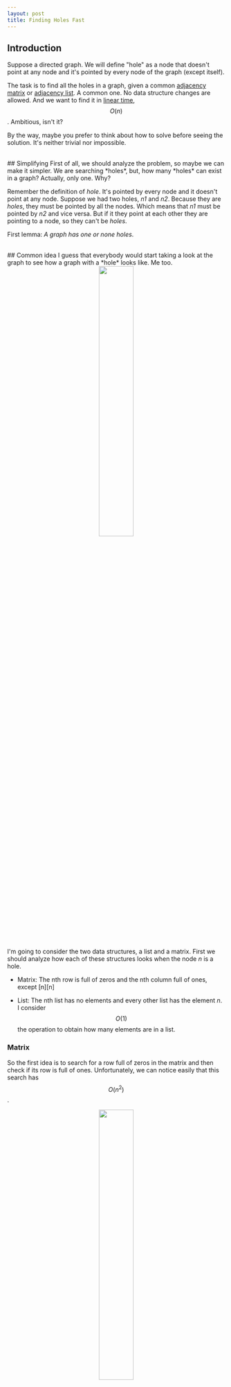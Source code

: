 ```yaml
---
layout: post
title: Finding Holes Fast
---
```

## Introduction
Suppose a directed graph. We will define "hole" as a node that doesn't point at any node and it's pointed by every node of the graph (except itself).

The task is to find all the holes in a graph, given a common <a href="https://en.wikipedia.org/wiki/Adjacency_matrix">adjacency matrix</a> or <a href="https://en.wikipedia.org/wiki/Adjacency_list">adjacency list</a>. A common one. No data structure changes are allowed. And we want to find it in <a href="https://en.wikipedia.org/wiki/Time_complexity">linear time</a>, $$O(n)$$. Ambitious, isn't it?


By the way, maybe you prefer to think about how to solve before seeing the solution. It's neither trivial nor impossible.

<br/>
## Simplifying
First of all, we should analyze the problem, so maybe we can make it simpler. We are searching *holes*, but, how many *holes* can exist in a graph? Actually, only one. Why?


Remember the definition of *hole*. It's pointed by every node and it doesn't point at any node. Suppose we had two holes, *n1* and *n2*. Because they are *holes*, they must be pointed by all the nodes. Which means that *n1* must be pointed by *n2* and vice versa. But if it they point at each other they are pointing to a node, so they can't be *holes*.


First lemma: *A graph has one or none holes*.

<br/>
## Common idea
I guess that everybody would start taking a look at the graph to see how a graph with a *hole* looks like. Me too.

<center><img src="https://fylux.github.io/public/img/holes/picture.png" width="40%"></center>

I'm going to consider the two data structures, a list and a matrix. First we should analyze how each of these structures looks when the node *n* is a hole.

 - Matrix: The nth row is full of zeros and the nth column full of ones, except [n][n]

 - List: The nth list has no elements and every other list has the element *n*. I consider $$O(1)$$ the operation to obtain how many elements are in a list.

### Matrix
So the first idea is to search for a row full of zeros in the matrix and then check if its row is full of ones. Unfortunately, we can notice easily that this search has $$O(n^2)$$. 

<center><img src="https://fylux.github.io/public/img/holes/matrix.png" width="40%"></center>

## List
Pretty much the same with the list. First we look for a list *n* without elements and then we look for that *n* in each other list. We know that if there is more than one list without elements, there cannot be a hole. But if there is a hole the algorithm has $$O(n^2)$$, which is the cost of looking for *n* in all the lists.

<center><img src="https://fylux.github.io/public/img/holes/list.png" width="70%"></center>

<br/>
## Think Different
Let's think in a different way. Forget about how holes look in the structures and think about the relationship between nodes. We know the definition of *hole*. So given two nodes of the graph and its corresponding edge, can we know if any of them is a *hole*? The answer is yes.

There are 3 possible scenarios:
 - Node *x* points at Node *y* -> Node *y* may be a *hole*
 - Node *x* points at Node *y* and vice versa -> None of them is a *hole*
 - There is no edge -> None of them is a *hole*.


Therefore, an interesting approach is to compare nodes in pairs and discard nodes. Finally, you will have no candidates or only one candidate. Then you just have to check if that last candidate is a *hole* taking a look at its row and column.

<br/>
## Example
Let's try this idea with our example graph.

 - Take node 0 and node 1.
 - Node 1 points at node 0, so 0 may be a hole.
 - Take node 0 and node 2.
 - There is no edge, so none of them is a hole.
 - Take node 3 and 4.
 - Node 3 points at node 4, so 4 may be a hole.

Finally we see that our last candidate is node 4, and if we check its row and column we can confirm that it is a hole.


## Implementation
I've developed an implementation of this algorithm to prove that our reasoning is correct:

<a href="https://github.com/fylux/FindingHoles">Implementation in C++</a>

